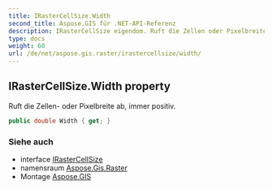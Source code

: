 ```yaml
---
title: IRasterCellSize.Width
second_title: Aspose.GIS für .NET-API-Referenz
description: IRasterCellSize eigendom. Ruft die Zellen oder Pixelbreite ab immer positiv.
type: docs
weight: 60
url: /de/net/aspose.gis.raster/irastercellsize/width/
---
```

## IRasterCellSize.Width property

Ruft die Zellen- oder Pixelbreite ab, immer positiv.

```csharp
public double Width { get; }
```

### Siehe auch

* interface [IRasterCellSize](../)
* namensraum [Aspose.Gis.Raster](../../irastercellsize/)
* Montage [Aspose.GIS](../../../)


